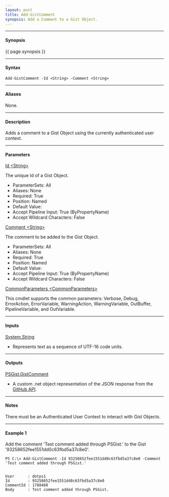 ```yaml
---
layout: post
title: Add-GistComment
synopsis: Add a Comment to a Gist Object.
---
```


---

#### **Synopsis**

{{ page.synopsis }}

---

#### **Syntax**

```
Add-GistComment -Id <String> -Comment <String>
```

---

#### **Aliases**

None.

---

#### **Description**

Adds a comment to a Gist Object using the currently authenticated user context.

---

#### **Parameters**

[Id \<String\>](https://developer.github.com/v3/gists/#get-a-single-gist)

The unique Id of a Gist Object.

* ParameterSets: All
* Aliases: None
* Required: True
* Position: Named
* Default Value:
* Accept Pipeline Input: True (ByPropertyName)
* Accept Wildcard Characters: False

[Comment \<String\>]()

The comment to be added to the Gist Object.

* ParameterSets: All
* Aliases: None
* Required: True
* Position: Named
* Default Value: 
* Accept Pipeline Input: True (ByPropertyName)
* Accept Wildcard Characters: False

[CommonParameters \<CommonParameters\>](http://go.microsoft.com/fwlink/?LinkID=113216)

This cmdlet supports the common parameters: Verbose, Debug, ErrorAction, ErrorVariable, WarningAction, WarningVariable, OutBuffer, PipelineVariable, and OutVariable.

---

#### **Inputs**

[System.String](https://msdn.microsoft.com/en-us/library/system.string%28v=vs.110%29.aspx)

* Represents text as a sequence of UTF-16 code units.

---

#### **Outputs**

[PSGist.GistComment](https://developer.github.com/v3/gists/comments/)

* A custom .net object representation of the JSON response from the [GitHub API](https://developer.github.com).

---

#### **Notes**

There must be an Authenticated User Context to interact with Gist Objects.

---

#### **Example 1**

Add the comment 'Test comment added through PSGist.' to the Gist '93258652fee1551dd0c63fbd5a37c8e0'.

```
PS C:\> Add-GistComment -Id 93258652fee1551dd0c63fbd5a37c8e0 -Comment 'Test comment added through PSGist.'


User      : dotps1
Id        : 93258652fee1551dd0c63fbd5a37c8e0
CommentId : 1788460
Body      : Test comment added through PSGist.
```
